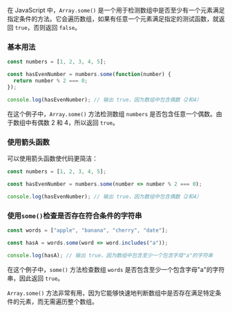 在 JavaScript 中，`Array.some()` 是一个用于检测数组中是否至少有一个元素满足指定条件的方法。它会遍历数组，如果有任意一个元素满足指定的测试函数，就返回 `true`，否则返回 `false`。

### 基本用法

```jsx
const numbers = [1, 2, 3, 4, 5];

const hasEvenNumber = numbers.some(function(number) {
  return number % 2 === 0;
});

console.log(hasEvenNumber); // 输出 true，因为数组中包含偶数（2和4）

```

在这个例子中，`Array.some()` 方法检测数组 `numbers` 是否包含任意一个偶数。由于数组中有偶数 2 和 4，所以返回 `true`。

### 使用箭头函数

可以使用箭头函数使代码更简洁：

```jsx
const numbers = [1, 2, 3, 4, 5];

const hasEvenNumber = numbers.some(number => number % 2 === 0);

console.log(hasEvenNumber); // 输出 true，因为数组中包含偶数（2和4）

```

### 使用`some()`检查是否存在符合条件的字符串

```jsx
const words = ["apple", "banana", "cherry", "date"];

const hasA = words.some(word => word.includes("a"));

console.log(hasA); // 输出 true，因为数组中包含至少一个包含字母"a"的字符串

```

在这个例子中，`some()` 方法检查数组 `words` 是否包含至少一个包含字母"a"的字符串，因此返回 `true`。

`Array.some()` 方法非常有用，因为它能够快速地判断数组中是否存在满足特定条件的元素，而无需遍历整个数组。